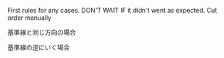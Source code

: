 First rules for any cases. DON'T WAIT IF it didn't went as expected.
Cut order manually

基準線と同じ方向の場合


基準線の逆にいく場合
